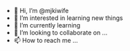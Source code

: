 - 👋 Hi, I’m @mjkiwife
- 👀 I’m interested in learning new things 
- 🌱 I’m currently learning 
- 💞️ I’m looking to collaborate on ...
- 📫 How to reach me ...

<!---
mjkiwife/mjkiwife is a ✨ special ✨ repository because its `README.md` (this file) appears on your GitHub profile.
You can click the Preview link to take a look at your changes.
--->
